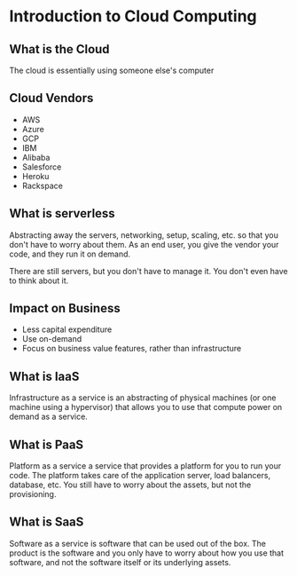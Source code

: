 # Introduction to Cloud Computing

## What is the Cloud

The cloud is essentially using someone else's computer

## Cloud Vendors

- AWS
- Azure
- GCP
- IBM
- Alibaba
- Salesforce
- Heroku
- Rackspace

## What is serverless

Abstracting away the servers, networking, setup, scaling, etc. so that you don't have to worry about them. As an end user, you give the vendor your code, and they run it on demand.

There are still servers, but you don't have to manage it. You don't even have to think about it.

## Impact on Business

- Less capital expenditure
- Use on-demand
- Focus on business value features, rather than infrastructure

## What is IaaS

Infrastructure as a service is an abstracting of physical machines (or one machine using a hypervisor) that allows you to use that compute power on demand as a service.

## What is PaaS

Platform as a service a service that provides a platform for you to run your code. The platform takes care of the application server, load balancers, database, etc. You still have to worry about the assets, but not the provisioning.

## What is SaaS

Software as a service is software that can be used out of the box. The product is the software and you only have to worry about how you use that software, and not the software itself or its underlying assets.

